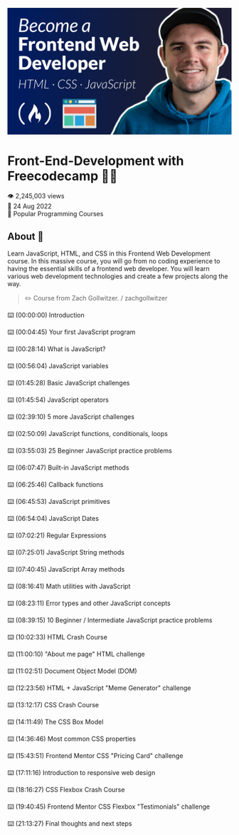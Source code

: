 ![github_cover_banner](https://github.com/BongOwethu/Front-End-Development/blob/main/frontend.png)
# Front-End-Development with Freecodecamp 🧑‍💻

👁️ 2,245,003 views  
📆 24 Aug 2022  
🍿 Popular Programming Courses
<br>
## About 📜
Learn JavaScript, HTML, and CSS in this Frontend Web Development course. In this massive course, you will go from no coding experience to having the essential skills of a frontend web developer. You will learn various web development technologies and create a few projects along the way. 

>✏️ Course from Zach Gollwitzer. / zachgollwitzer  

⌨️ (00:00:00) Introduction

⌨️ (00:04:45) Your first JavaScript program

⌨️ (00:28:14) What is JavaScript? 

⌨️ (00:56:04) JavaScript variables

⌨️ (01:45:28) Basic JavaScript challenges

⌨️ (01:45:54) JavaScript operators

⌨️ (02:39:10) 5 more JavaScript challenges

⌨️ (02:50:09) JavaScript functions, conditionals, loops

⌨️ (03:55:03) 25 Beginner JavaScript practice problems

⌨️ (06:07:47) Built-in JavaScript methods

⌨️ (06:25:46) Callback functions

⌨️ (06:45:53) JavaScript primitives

⌨️ (06:54:04) JavaScript Dates

⌨️ (07:02:21) Regular Expressions

⌨️ (07:25:01) JavaScript String methods

⌨️ (07:40:45) JavaScript Array methods

⌨️ (08:16:41) Math utilities with JavaScript

⌨️ (08:23:11) Error types and other JavaScript concepts

⌨️ (08:39:15) 10 Beginner / Intermediate JavaScript practice problems

⌨️ (10:02:33) HTML Crash Course

⌨️ (11:00:10) "About me page" HTML challenge

⌨️ (11:02:51) Document Object Model (DOM)

⌨️ (12:23:56) HTML + JavaScript "Meme Generator" challenge

⌨️ (13:12:17) CSS Crash Course

⌨️ (14:11:49) The CSS Box Model

⌨️ (14:36:46) Most common CSS properties

⌨️ (15:43:51) Frontend Mentor CSS "Pricing Card" challenge

⌨️ (17:11:16) Introduction to responsive web design

⌨️ (18:16:27) CSS Flexbox Crash Course

⌨️ (19:40:45) Frontend Mentor CSS Flexbox "Testimonials" challenge

⌨️ (21:13:27) Final thoughts and next steps
